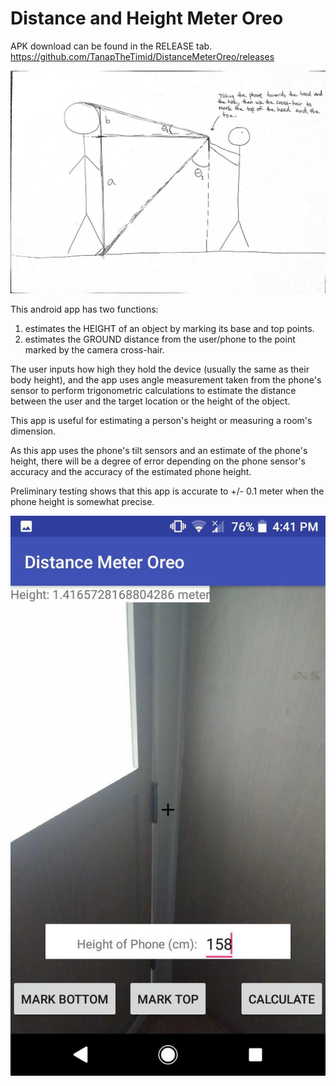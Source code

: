 # Distance and Height Meter Oreo
APK download can be found in the RELEASE tab.
https://github.com/TanapTheTimid/DistanceMeterOreo/releases

![Math Demo](https://github.com/TanapTheTimid/Distance-Height-Meter-Oreo/blob/master/photo_2018-06-20_16-35-50.jpg)

This android app has two functions:
1. estimates the HEIGHT of an object by marking its base and top points.
2. estimates the GROUND distance from the user/phone to the point marked by the camera cross-hair.

The user inputs how high they hold the device (usually the same as their body height), and the app uses angle measurement taken from the phone's sensor to perform trigonometric calculations to estimate the distance between the user and the target location or the height of the object.

This app is useful for estimating a person's height or measuring a room's dimension.

As this app uses the phone's tilt sensors and an estimate of the phone's height, there will be a degree of error depending on the phone sensor's accuracy and the accuracy of the estimated phone height.

Preliminary testing shows that this app is accurate to +/- 0.1 meter when the phone height is somewhat precise.

![Screenshot](https://github.com/TanapTheTimid/Distance-Height-Meter-Oreo/blob/master/photo_2018-06-20_16-42-21.jpg)
